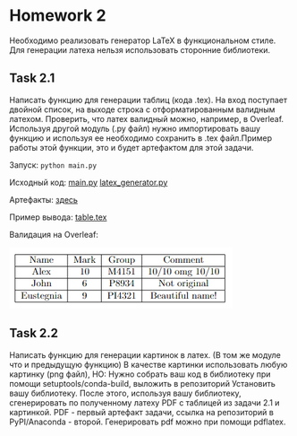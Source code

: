 # Homework 2

Необходимо реализовать генератор LaTeX в функциональном стиле. Для генерации латеха нельзя использовать сторонние библиотеки.

## Task 2.1
Написать функцию для генерации таблиц (кода .tex). На вход поступает двойной список, на выходе строка с отформатированным валидным латехом. Проверить, что латех валидный можно, например, в Overleaf.
Используя другой модуль (.py файл) нужно импортировать вашу функцию и используя ее необходимо сохранить в .tex файл.Пример работы этой функции, это и будет артефактом для этой задачи.

Запуск: `python main.py`

Исходный код: [main.py](task_1/main.py) [latex_generator.py](task_1/latex_generator.py)

Артефакты: [здесь](task_1/artifacts)

Пример вывода: [table.tex](task_1/artifacts/table.tex)

Валидация на Overleaf:

![Overleaf table](task_1/artifacts/overleaf.png)

## Task 2.2
Написать функцию для генерации картинок в латех. (В том же модуле что и предыдущую функцию)
В качестве картинки использовать любую картинку (png файл), НО:
Нужно собрать ваш код в библиотеку при помощи setuptools/conda-build, выложить в репозиторий
Установить вашу библиотеку.
После этого, используя вашу библиотеку, сгенерировать по полученному латеху PDF с таблицей из задачи 2.1 и картинкой. PDF -  первый артефакт задачи, ссылка на репозиторий в PyPI/Anaconda - второй.
Генерировать pdf можно при помощи pdflatex.
